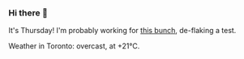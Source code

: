 ### Hi there :wave:

It's Thursday! I'm probably working for [this bunch](https://github.com/kohofinancial), de-flaking a test.

Weather in Toronto: overcast, at +21°C.
